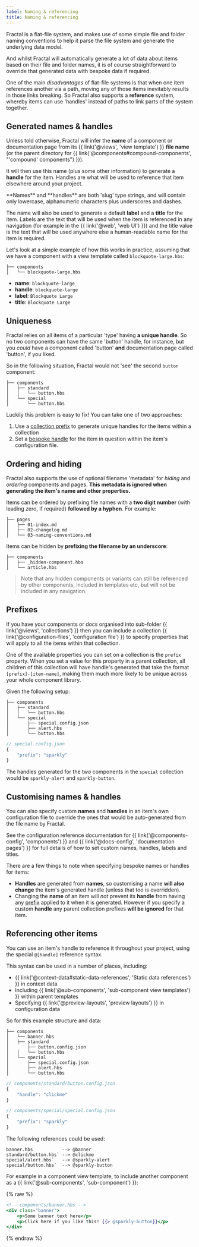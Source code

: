 ```yaml
---
label: Naming & referencing
title: Naming & referencing
---
```


Fractal is a flat-file system, and makes use of some simple file and folder naming conventions to help it parse the file system and generate the underlying data model.

And whilst Fractal will automatically generate a lot of data about items based on their file and folder names, it is of course straightforward to override that generated data with bespoke data if required.

One of the main _disadvantages_ of flat-file systems is that when one item references another via a path, moving any of those items inevitably results in those links breaking. So Fractal also supports a **reference** system, whereby items can use 'handles' instead of paths to link parts of the system together.

## Generated names & handles

Unless told otherwise, Fractal will infer the **name** of a component or documentation page from its {{ link('@views', 'view template') }} **file name** (or the parent directory for {{ link('@components#compound-components', "'compound' components") }}).

It will then use this name (plus some other information) to generate a **handle** for the item. Handles are what will be used to reference that item elsewhere around your project.

<div class="Note Note--callout">
**Names** and **handles** are both 'slug' type strings, and will contain only lowercase, alphanumeric characters plus underscores and dashes.
</div>

The name will also be used to generate a default **label** and a **title** for the item. Labels are the text that will be used when the item is referenced in any navigation (for example in the {{ link('@web', 'web UI') }}) and the title value is the text that will be used anywhere else a human-readable name for the item is required.

Let's look at a simple example of how this works in practice, assuming that we have a component with a view template called `blockquote-large.hbs`:

```tree
├── components
│   └── blockquote-large.hbs
```

* **name**: `blockquote-large`
* **handle**: `blockquote-large`
* **label**: `Blockquote Large`
* **title**: `Blockquote Large`

## Uniqueness

Fractal relies on all items of a particular 'type' having **a unique handle**. So no two components can have the same 'button' handle, for instance, but you _could_ have a component called 'button' **and** documentation page called 'button', if you liked.

So in the following situation, Fractal would not 'see' the second `button` component:

```tree
├── components
│   ├── standard
│   │   └── button.hbs
│   └── special
│       └── button.hbs
```

Luckily this problem is easy to fix! You can take one of two approaches:

1. Use a [collection prefix](#prefixes) to generate unique handles for the items within a collection
2. Set a [bespoke handle](#customising-names-and-handles) for the item in question within the item's configuration file.

## Ordering and hiding

Fractal also supports the use of optional filename 'metadata' for _hiding_ and _ordering_ components and pages. **This metadata is ignored when generating the item's name and other properties.**

Items can be ordered by prefixing file names with a **two digit number** (with leading zero, if required) **followed by a hyphen**. For example:

```tree
├── pages
│   ├── 01-index.md
│   ├── 02-changelog.md
│   └── 03-naming-conventions.md
```

Items can be hidden by **prefixing the filename by an underscore**:

```tree
├── components
│   ├── _hidden-component.hbs
│   └── article.hbs
```

> Note that any hidden components or variants can still be referenced by other components, included in templates etc, but will not be included in any navigation.

## Prefixes

If you have your components or docs organised into sub-folder {{ link('@views', 'collections') }} then you can include a collection {{ link('@configuration-files', 'configuration file') }} to specify properties that will apply to all the items within that collection.

One of the available properties you can set on a collection is the `prefix` property. When you set a value for this property in a parent collection, all children of this collection will have handle's generated that take the format `[prefix]-[item-name]`, making them much more likely to be unique across your whole component library.

Given the following setup:

```tree
├── components
│   ├── standard
│   │   └── button.hbs
│   └── special
│       ├── special.config.json
│       ├── alert.hbs
│       └── button.hbs
```

```js
// special.config.json
{
    "prefix": "sparkly"
}
```

The handles generated for the two components in the `special` collection would be `sparkly-alert` and `sparkly-button`.

## Customising names & handles

You can also specify custom **names** and **handles** in an item's own configuration file to override the ones that would be auto-generated from the file name by Fractal.

See the configuration reference documentation for {{ link('@components-config', 'components') }} and {{ link('@docs-config', 'documentation pages') }} for full details of how to set custom names, handles, labels and titles.

There are a few things to note when specifying bespoke names or handles for items:

* **Handles** are generated from **names**, so customising a name **will also change** the item's generated handle (unless that too is overridden).
* Changing the **name** of an item will _not_ prevent its **handle** from having any [prefix](#prefix) applied to it when it is generated. However if you specify a custom **handle** any parent collection prefixes **will be ignored** for that item.

## Referencing other items

You can use an item's handle to reference it throughout your project, using the special `@[handle]` reference syntax.

This syntax can be used in a number of places, including:

* {{ link('@context-data#static-data-references', 'Static data references') }} in context data
* Including {{ link('@sub-components', 'sub-component view templates') }} within parent templates
* Specifying {{ link('@preview-layouts', 'preview layouts') }} in configuration data

So for this example structure and data:

```tree
├── components
│   └── banner.hbs
│   ├── standard
│       ├── button.config.json
│   │   └── button.hbs
│   └── special
│       ├── special.config.json
│       ├── alert.hbs
│       └── button.hbs
```

```js
// components/standard/button.config.json
{
    "handle": "clickme"
}
```
```js
// components/special/special.config.json
{
    "prefix": "sparkly"
}
```


The following references could be used:

```plain
banner.hbs           --> @banner
standard/button.hbs` --> @clickme
special/alert.hbs`   --> @sparkly-alert
special/button.hbs`  --> @sparkly-button
```

For example in a component view template, to include another component as a {{ link('@sub-components', 'sub-component') }}:

{% raw %}
```handlebars
<!-- components/banner.hbs -->
<div class="banner">
    <p>Some banner text here</p>
    <p>Click here if you like this! {{> @sparkly-button}}</p>
</div>
```
{% endraw %}

